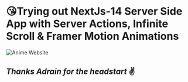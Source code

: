 # 😘Trying out NextJs-14 Server Side App with Server Actions, Infinite Scroll & Framer Motion Animations

![Anime Website](https://m.media-amazon.com/images/S/pv-target-images/86eaa7f54e9b4d67c3e1c609c075b02e089f80bd5cc6e8395a1a0682dc091350._UR1920,1080_SX720_FMjpg_.jpg)

## _Thanks Adrain for the headstart_ ✌️
